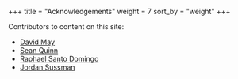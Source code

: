 +++
title = "Acknowledgements"
weight = 7
sort_by = "weight"
+++

Contributors to content on this site:

* [David May](https://github.com/wass3r)
* [Sean Quinn](https://github.com/sjqnn)
* [Raphael Santo Domingo](https://github.com/pa3ng)
* [Jordan Sussman](https://github.com/JordanSussman)
